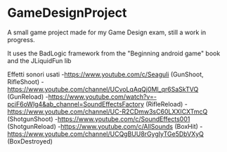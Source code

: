  # GameDesignProject

A small game project made for my Game Design exam, still a work in progress.

It uses the BadLogic framework from the "Beginning android game" book and the JLiquidFun lib 

Effetti sonori usati
-https://www.youtube.com/c/Seaguli (GunShoot, RifleShoot)
-https://www.youtube.com/channel/UCvoLqAqQj0Ml_qr6SaSkTVQ (GunReload)
-https://www.youtube.com/watch?v=-pciF6oWlg4&ab_channel=SoundEffectsFactory (RifleReload)
-https://www.youtube.com/channel/UC-R2CDmw3sC60LXXICXTmcQ (ShotgunShoot)
-https://www.youtube.com/c/SoundEffects001 (ShotgunReload)
-https://www.youtube.com/c/AllSounds (BoxHit)
-https://www.youtube.com/channel/UCQgBUU8rGygIyTGe5DbVXyQ (BoxDestroyed)
